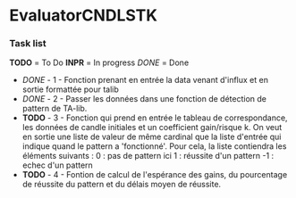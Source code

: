 # EvaluatorCNDLSTK

### Task list
__TODO__ = To Do
__INPR__ = In progress
_DONE_ = Done

* _DONE_ - 1 - Fonction prenant en entrée la data venant d'influx et en sortie formattée pour talib
* _DONE_ - 2 - Passer les données dans une fonction de détection de pattern de TA-lib.
* __TODO__ - 3 - Fonction qui prend en entrée le tableau de correspondance, les données de candle initiales et un coefficient gain/risque k.
On veut en sortie une liste de valeur de même cardinal que la liste d'entrée qui indique quand le pattern a 'fonctionné'.
Pour cela, la liste contiendra les éléments suivants :
   0 : pas de pattern ici
   1 : réussite d'un pattern
  -1 : echec d'un pattern
* __TODO__ - 4 - Fontion de calcul de l'espérance des gains, du pourcentage de réussite du pattern et du délais moyen de réussite.


